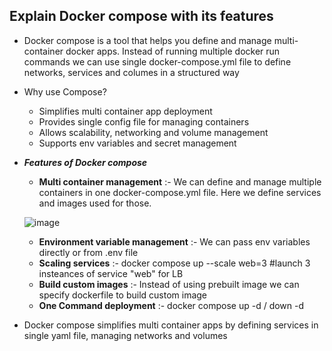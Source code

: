 Explain Docker compose with its features
-
- Docker compose is a tool that helps you define and manage multi-container docker apps. Instead of running multiple docker run commands we can use single docker-compose.yml file to define networks, services and columes in a structured way
- Why use Compose?
  - Simplifies multi container app deployment
  - Provides single config file for managing containers
  - Allows scalability, networking and volume management
  - Supports env variables and secret management
 
- **_Features of Docker compose_**
  - **Multi container management** :- We can define and manage multiple containers in one docker-compose.yml file. Here we define services and images used for those.
 
  ![image](https://github.com/user-attachments/assets/914dbc41-7e51-4ac5-930a-3b0c8e2c0fad)

  - **Environment variable management** :- We can pass env variables directly or from .env file
  - **Scaling services** :- docker compose up --scale web=3      #launch 3 insteances of service "web" for LB
  - **Build custom images** :- Instead of using prebuilt image we can specify dockerfile to build custom image
  - **One Command deployment** :- docker compose up -d / down -d
 
- Docker compose simplifies multi container apps by defining services in single yaml file, managing networks and volumes
